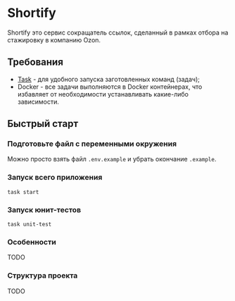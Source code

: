
# Shortify

Shortify это сервис сокращатель ссылок, сделанный в рамках отбора на стажировку в компанию Ozon.

## Требования

- [Task](https://taskfile.dev/installation/) - для удобного запуска заготовленных команд (задач);
- Docker - все задачи выполняются в Docker контейнерах, что избавляет от необходимости устанавливать какие-либо зависимости.

## Быстрый старт

### Подготовьте файл с переменными окружения

Можно просто взять файл `.env.example` и убрать окончание `.example`.

### Запуск всего приложения

```
task start
```

### Запуск юнит-тестов

```
task unit-test
```

### Особенности

TODO

### Структура проекта

TODO
